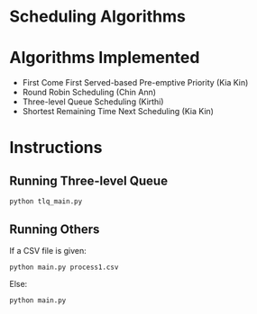 # Scheduling Algorithms
# Algorithms Implemented
* First Come First Served-based Pre-emptive Priority (Kia Kin)
* Round Robin Scheduling (Chin Ann)
* Three-level Queue Scheduling (Kirthi)
* Shortest Remaining Time Next Scheduling (Kia Kin)

# Instructions
## Running Three-level Queue
```
python tlq_main.py
```

## Running Others
If a CSV file is given:
```
python main.py process1.csv
```
Else:
```
python main.py
```